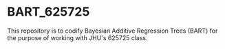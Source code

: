 # BART_625725

This repository is to codify Bayesian Additive Regression Trees (BART) for the purpose of working with JHU's 625725 class.
